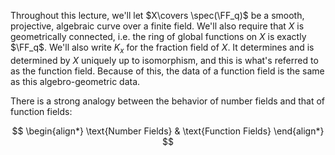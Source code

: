 Throughout this lecture, we'll let $X\covers \spec(\FF_q)$ be a smooth, projective, algebraic curve over a finite field. We'll also require that $X$ is geometrically connected, i.e. the ring of global functions on $X$ is exactly $\FF_q$. We'll also write $K_x$ for the fraction field of $X$. It determines and is determined by $X$ uniquely up to isomorphism, and this is what's referred to as the function field. Because of this, the data of a function field is the same as this algebro-geometric data.

There is a strong analogy between the behavior of number fields and that of function fields:


$$
\begin{align*}
\text{Number Fields} & \text{Function Fields}
\end{align*}
$$